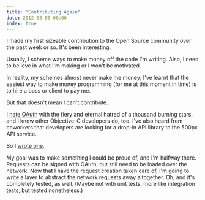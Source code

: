 ```yaml
---
title: "Contributing Again"
date: 2012-08-06 00:00
index: true
---
```


I made my first sizeable contribution to the Open Source community over the past week or so. It's been interesting.



Usually, I scheme ways to make money off the code I'm writing. Also, I need to believe in what I'm making or I won't be motivated.

In reality, my schemes almost never make me money; I've learnt that the easiest way to make money programming (for me at this moment in time) is to hire a boss or client to pay me.

But that doesn't mean I can't contribute.

I [hate OAuth](/blog/the-oauth-chronicles/) with the fiery and eternal hatred of a thousand burning stars, and I know other Objective-C developers do, too. I've also heard from coworkers that developers are looking for a drop-in API library to the 500px API service.

So I [wrote one](https://github.com/AshFurrow/500px-iOS-api/).

My goal was to make something I could be proud of, and I'm halfway there. Requests can be signed with OAuth, but still need to be loaded over the network. Now that I have the request creation taken care of, I'm going to write a layer to abstract the network requests away altogether. Oh, and it's completely tested, as well. (Maybe not with unit tests, more like integration tests, but tested nonetheless.)

<!-- more -->
